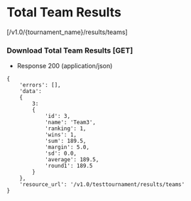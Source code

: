 # Total Team Results 

[/v1.0/{tournament_name}/results/teams]

### Download Total Team Results [GET]

+ Response 200 (application/json)
```
{
	'errors': [],
	'data':
	{
		3:
		{
			'id': 3,
			'name': 'Team3',
			'ranking': 1,
			'wins': 1,
			'sum': 189.5,
			'margin': 5.0,
			'sd': 0.0,
			'average': 189.5,
			'round1': 189.5
		}
	},
	'resource_url': '/v1.0/testtournament/results/teams'
}
```